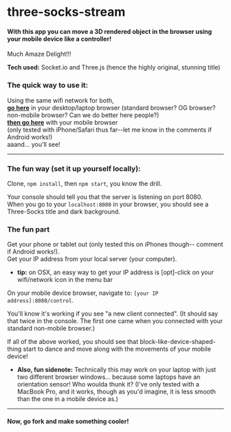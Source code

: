 # three-socks-stream

#### With this app you can move a 3D rendered object in the browser using your mobile device like a controller!

Much Amaze Delight!!!

**Tech used:**
Socket.io and Three.js (hence the highly original, stunning title)

### The quick way to use it:
Using the same wifi network for both,  
[**go here**](https://three-socks.herokuapp.com) in your desktop/laptop browser (standard browser? OG browser? non-mobile browser? Can we do better here people?)  
[**then go here**](https://three-socks.herokuapp.com/control) with your mobile browser  
(only tested with iPhone/Safari thus far--let me know in the comments if Android works!)  
aaand... you'll see!

-----
### The fun way (set it up yourself locally):

Clone, `npm install`, then `npm start`, you know the drill.

Your console should tell you that the server is listening on port 8080.  
When you go to your `localhost:8080` in your browser, you should see a Three-Socks title and dark background.

### The fun part
Get your phone or tablet out (only tested this on iPhones though-- comment if Android works!).  
Get your IP address from your local server (your computer).  
  - **tip:** on OSX, an easy way to get your IP address is [opt]-click on your wifi/network icon in the menu bar

On your mobile device browser, navigate to: `[your IP address]:8080/control`.

You'll know it's working if you see "a new client connected".
(It should say that twice in the console. The first one came when you connected with your standard non-mobile browser.)

If all of the above worked, you should see that block-like-device-shaped-thing start to dance and move along with the movements of your mobile device!

  - **Also, fun sidenote:**  Technically this may work on your laptop with just two different browser windows... because some laptops have an orientation sensor! Who woulda thunk it? (I've only tested with a MacBook Pro, and it works, though as you'd imagine, it is less smooth than the one in a mobile device as.)  

-----    
#### Now, go fork and make something cooler!
